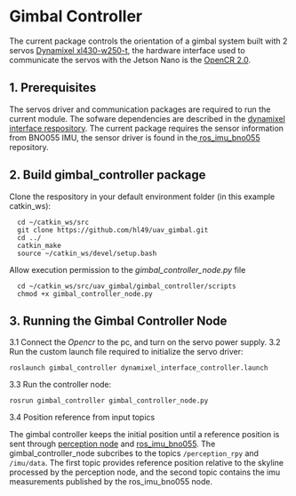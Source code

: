 # Gimbal Controller
The current package controls the orientation of a gimbal system built with 2 servos [Dynamixel xl430-w250-t](https://emanual.robotis.com/docs/en/dxl/x/xl430-w250/), the hardware interface used to communicate the servos with the Jetson Nano is the [OpenCR 2.0](https://emanual.robotis.com/docs/en/parts/controller/opencr10/).

## 1. Prerequisites
The servos driver and communication packages are required to run the current module. The sofware dependencies are described in the [dynamixel interface respository](https://github.com/csiro-robotics/dynamixel_interface).
The current package requires the sensor information from BNO055 IMU, the sensor driver is found in the[
ros_imu_bno055](https://github.com/RoboticArts/ros_imu_bno055) repository.

## 2. Build gimbal_controller package
Clone the respository in your default environment folder (in this example catkin_ws):
```
  cd ~/catkin_ws/src
  git clone https://github.com/hl49/uav_gimbal.git
  cd ../
  catkin_make
  source ~/catkin_ws/devel/setup.bash
```

Allow execution permission to the *gimbal_controller_node.py* file
```
  cd ~/catkin_ws/src/uav_gimbal/gimbal_controller/scripts
  chmod +x gimbal_controller_node.py
```
## 3. Running the Gimbal Controller Node
3.1 Connect the *Opencr* to the pc, and turn on the servo power supply.
3.2 Run the custom launch file required to initialize the servo driver:
```
roslaunch gimbal_controller dynamixel_interface_controller.launch
```
3.3 Run the controller node:
```
rosrun gimbal_controller gimbal_controller_node.py
```
3.4 Position reference from input topics

The gimbal controller keeps the initial position until a reference position is sent through [perception node](../perception) and [ros_imu_bno055](https://github.com/RoboticArts/ros_imu_bno055). The gimbal_controller_node subcribes to the topics `/perception_rpy` and `/imu/data`. The first topic provides reference position relative to the skyline processed by the perception node, and the second topic contains the imu measurements published by the ros_imu_bno055 node.

